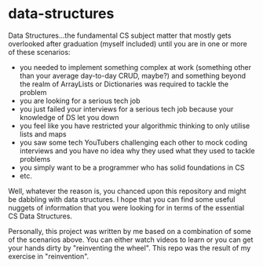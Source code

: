 # data-structures
Data Structures...the fundamental CS subject matter that mostly gets overlooked after graduation (myself included) until you are in one or more of these scenarios:
- you needed to implement something complex at work (something other than your average day-to-day CRUD, maybe?) and something beyond the realm of ArrayLists or Dictionaries was required to tackle the problem
- you are looking for a serious tech job
- you just failed your interviews for a serious tech job because your knowledge of DS let you down
- you feel like you have restricted your algorithmic thinking to only utilise lists and maps
- you saw some tech YouTubers challenging each other to mock coding interviews and you have no idea why they used what they used to tackle problems
- you simply want to be a programmer who has solid foundations in CS
- etc.

Well, whatever the reason is, you chanced upon this repository and might be dabbling with data structures. I hope that 
you can find some useful nuggets of information that you were looking for in terms of the essential CS Data Structures.

Personally, this project was written by me based on a combination of some of the scenarios above. You can either
watch videos to learn or you can get your hands dirty by "reinventing the wheel". This repo was the result of my exercise
in "reinvention".